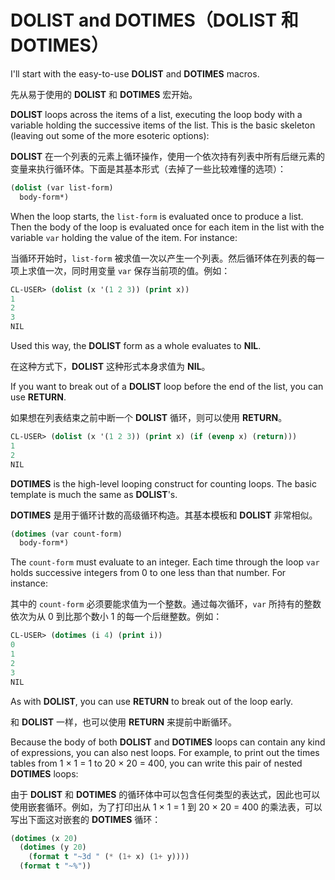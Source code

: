 # **DOLIST** and **DOTIMES**（**DOLIST** 和 **DOTIMES**）

I'll start with the easy-to-use **DOLIST** and **DOTIMES** macros.

先从易于使用的 **DOLIST** 和 **DOTIMES** 宏开始。

**DOLIST** loops across the items of a list, executing the loop body with
a variable holding the successive items of the list. This is the
basic skeleton (leaving out some of the more esoteric options):

**DOLIST**
在一个列表的元素上循环操作，使用一个依次持有列表中所有后继元素的变量来执行循环体。下面是其基本形式（去掉了一些比较难懂的选项）：

```lisp
(dolist (var list-form)
  body-form*)
```

When the loop starts, the `list-form` is evaluated once to produce a
list. Then the body of the loop is evaluated once for each item in
the list with the variable `var` holding the value of the item. For
instance:

当循环开始时，`list-form`
被求值一次以产生一个列表。然后循环体在列表的每一项上求值一次，同时用变量
`var` 保存当前项的值。例如：

```lisp
CL-USER> (dolist (x '(1 2 3)) (print x))
1
2
3
NIL
```

Used this way, the **DOLIST** form as a whole evaluates to **NIL**.

在这种方式下，**DOLIST** 这种形式本身求值为 **NIL**。

If you want to break out of a **DOLIST** loop before the end of the list,
you can use **RETURN**.

如果想在列表结束之前中断一个 **DOLIST** 循环，则可以使用 **RETURN**。

```lisp
CL-USER> (dolist (x '(1 2 3)) (print x) (if (evenp x) (return)))
1
2
NIL
```

**DOTIMES** is the high-level looping construct for counting loops. The
basic template is much the same as **DOLIST**'s.

**DOTIMES** 是用于循环计数的高级循环构造。其基本模板和 **DOLIST** 非常相似。

```lisp
(dotimes (var count-form)
  body-form*)
```

The `count-form` must evaluate to an integer. Each time through the loop
`var` holds successive integers from 0 to one less than that number. For
instance:

其中的 `count-form` 必须要能求值为一个整数。通过每次循环，`var`
所持有的整数依次为从 0 到比那个数小 1 的每一个后继整数。例如：

```lisp
CL-USER> (dotimes (i 4) (print i))
0
1
2
3
NIL
```

As with **DOLIST**, you can use **RETURN** to break out of the loop early.

和 **DOLIST** 一样，也可以使用 **RETURN** 来提前中断循环。

Because the body of both **DOLIST** and **DOTIMES** loops can contain any kind
of expressions, you can also nest loops. For example, to print out the
times tables from 1 × 1 = 1 to 20 × 20 = 400, you can write this pair
of nested **DOTIMES** loops:

由于 **DOLIST** 和 **DOTIMES**
的循环体中可以包含任何类型的表达式，因此也可以使用嵌套循环。例如，为了打印出从
1 × 1 = 1 到 20 × 20 = 400 的乘法表，可以写出下面这对嵌套的
**DOTIMES** 循环：

```lisp
(dotimes (x 20)
  (dotimes (y 20)
    (format t "~3d " (* (1+ x) (1+ y))))
  (format t "~%"))
```
